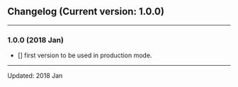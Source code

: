 ## Changelog (Current version: 1.0.0)

-----------------

### 1.0.0 (2018 Jan)

* [] first version to be used in production mode.

-----------------

Updated: 2018 Jan
